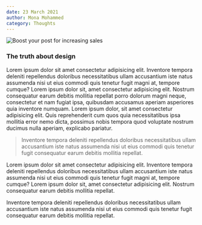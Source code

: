 ```yaml
---
date: 23 March 2021
author: Mona Mohammed
category: Thoughts
---
```


![Boost your post for increasing sales](/images/blog/1.jpg)

### The truth about design

Lorem ipsum dolor sit amet consectetur adipisicing elit. Inventore tempora deleniti repellendus doloribus necessitatibus ullam accusantium iste natus assumenda nisi ut eius commodi quis tenetur fugit magni at, tempore cumque? Lorem ipsum dolor sit, amet consectetur adipisicing elit. Nostrum consequatur earum debitis mollitia repellat porro dolorum magni neque, consectetur et nam fugiat ipsa, quibusdam accusamus aperiam asperiores quia inventore numquam. Lorem ipsum dolor, sit amet consectetur adipisicing elit. Quis reprehenderit cum quos quia necessitatibus ipsa mollitia error nemo dicta, possimus nobis tempora quod voluptate nostrum ducimus nulla aperiam, explicabo pariatur.

> Inventore tempora deleniti repellendus doloribus necessitatibus ullam accusantium iste natus assumenda nisi ut eius commodi quis tenetur fugit consequatur earum debitis mollitia repellat.

Lorem ipsum dolor sit amet consectetur adipisicing elit. Inventore tempora deleniti repellendus doloribus necessitatibus ullam accusantium iste natus assumenda nisi ut eius commodi quis tenetur fugit magni at, tempore cumque? Lorem ipsum dolor sit, amet consectetur adipisicing elit. Nostrum consequatur earum debitis mollitia repellat.

Inventore tempora deleniti repellendus doloribus necessitatibus ullam accusantium iste natus assumenda nisi ut eius commodi quis tenetur fugit consequatur earum debitis mollitia repellat.
